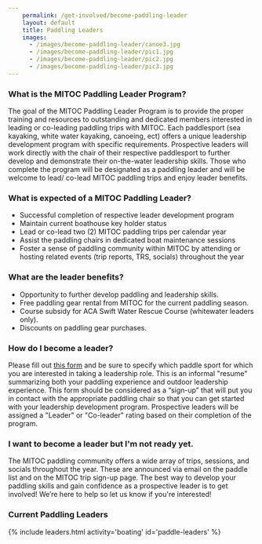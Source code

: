 ```yaml
---
    permalink: /get-involved/become-paddling-leader
    layout: default
    title: Paddling Leaders
    images:
      - /images/become-paddling-leader/canoe3.jpg
      - /images/become-paddling-leader/pic1.jpg
      - /images/become-paddling-leader/pic2.jpg
      - /images/become-paddling-leader/pic3.jpg
---
```


### What is the MITOC Paddling Leader Program?

The goal of the MITOC Paddling Leader Program is to provide the proper training and resources to outstanding and dedicated members interested in leading or co-leading paddling trips with MITOC. Each paddlesport (sea kayaking, white water kayaking, canoeing, ect) offers a unique leadership development program with specific requirements. Prospective leaders will work directly with the chair of their respective paddlesport to further develop and demonstrate their on-the-water leadership skills. Those who complete the program will be designated as a paddling leader and will be welcome to lead/ co-lead MITOC paddling trips and enjoy leader benefits.

### What is expected of a MITOC Paddling Leader?

*   Successful completion of respective leader development program
*   Maintain current boathouse key holder status
*   Lead or co-lead two (2) MITOC paddling trips per calendar year
*   Assist the paddling chairs in dedicated boat maintenance sessions
*   Foster a sense of paddling community within MITOC by attending or hosting related events (trip reports, TRS, socials) throughout the year

### What are the leader benefits?

*   Opportunity to further develop paddling and leadership skills.
*   Free paddling gear rental from MITOC for the current paddling season.
*   Course subsidy for ACA Swift Water Rescue Course (whitewater leaders only).
*   Discounts on paddling gear purchases.

### How do I become a leader?

Please fill out [this form](https://docs.google.com/spreadsheet/embeddedform?formkey=dDJXaUFKRjMzN3p1MVBsSkw0VFBoZFE6MQ) and be sure to specify which paddle sport for which you are interested in taking a leadership role. This is an informal "resume" summarizing both your paddling experience and outdoor leadership experience. This form should be considered as a “sign-up” that will put you in contact with the appropriate paddling chair so that you can get started with your leadership development program. Prospective leaders will be assigned a "Leader" or "Co-leader" rating based on their completion of the program.

### I want to become a leader but I'm not ready yet.

The MITOC paddling community offers a wide array of trips, sessions, and socials throughout the year. These are announced via email on the paddle list and on the MITOC trip sign-up page. The best way to develop your paddling skills and gain confidence as a prospective leader is to get involved! We’re here to help so let us know if you're interested!

### Current Paddling Leaders

{% include leaders.html activity='boating' id='paddle-leaders' %}

